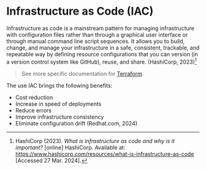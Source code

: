 # Infrastructure as Code (IAC)

Infrastructure as code is a mainstream pattern for managing infrastructure with
configuration files rather than through a graphical user interface or through
manual command line script sequences. It allows you to build, change, and manage
your infrastructure in a safe, consistent, trackable, and repeatable way by
defining resource configurations that you can version (in a version control
system like GitHub), reuse, and share. (HashiCorp, 2023)[^1]

> See more specific documentation for [Terraform](terraform.md).

The use IAC brings the following benefits:

- Cost reduction
- Increase in speed of deployments
- Reduce errors
- Improve infrastructure consistency
- Eliminate configuration drift (Redhat.com, 2024)

[^1]:
    HashiCorp (2023). _What is infrastructure as code and why is it important?_
    [online] HashiCorp. Available at:
    <https://www.hashicorp.com/resources/what-is-infrastructure-as-code>
    [Accessed 27 Mar. 2024].

[^2]:
    Redhat.com. (2024). What is Infrastructure as Code (IaC)? [online] Available
    at:
    https://www.redhat.com/en/topics/automation/what-is-infrastructure-as-code-iac
    [Accessed 27 Mar. 2024].
